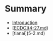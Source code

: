 # Summary

* [Introduction](README.md)
* \[[ECDC\]\(4-27.md](ecdc4-27md.md)\)
* \[tianai\]\(5-2.md\)



